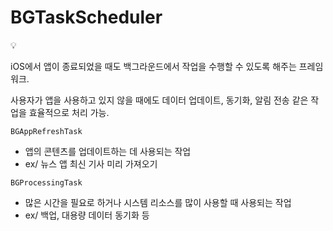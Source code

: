 # BGTaskScheduler

<aside>
💡

iOS에서 앱이 종료되었을 때도 백그라운드에서 작업을 수행할 수 있도록 해주는 프레임워크.

사용자가 앱을 사용하고 있지 않을 때에도 데이터 업데이트, 동기화, 알림 전송 같은 작업을 효율적으로 처리 가능.

</aside>

`BGAppRefreshTask`

- 앱의 콘텐츠를 업데이트하는 데 사용되는 작업
- ex/ 뉴스 앱 최신 기사 미리 가져오기

`BGProcessingTask`

- 많은 시간을 필요로 하거나 시스템 리소스를 많이 사용할 때 사용되는 작업
- ex/ 백업, 대용량 데이터 동기화 등